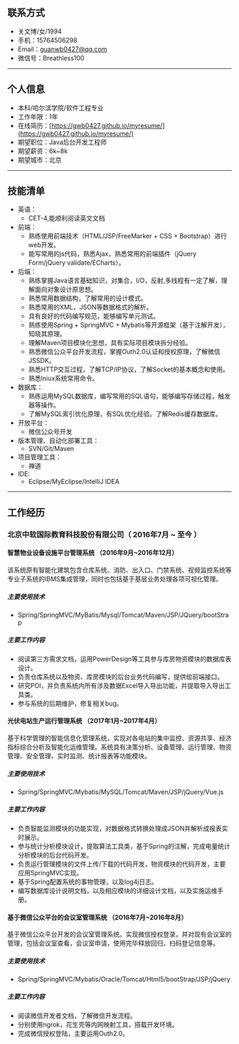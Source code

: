 ## 联系方式

- 关文博/女/1994
- 手机：15764506298
- Email：guanwb0427@qq.com
- 微信号：Breathless100

---
## 个人信息

- 本科/哈尔滨学院/软件工程专业
- 工作年限：1年
- 在线简历：[https://gwb0427.github.io/myresume/](https://gwb0427.github.io/myresume/)
- 期望职位：Java后台开发工程师
- 期望薪资：6k~8k
- 期望城市：北京

---
## 技能清单
- 英语：
	- CET-4,能顺利阅读英文文档
- 前端：
	- 熟练使用前端技术（HTML/JSP/FreeMarker + CSS + Bootstrap）进行web开发。
	- 能写常用的js代码，熟悉Ajax，熟悉常用的前端插件（jQuery Form/jQuery validate/ECharts）。
- 后端：
	- 熟练掌握Java语言基础知识，对集合，I/O，反射,多线程有一定了解，理解面向对象设计原思想。
	- 熟悉常用数据结构，了解常用的设计模式。
	- 熟悉常用的XML，JSON等数据格式的解析。
	- 具有良好的代码编写规范，能够编写单元测试。
	- 熟练使用Spring + SpringMVC + Mybatis等开源框架（基于注解开发），知晓其原理。
	- 理解Maven项目模块化思想，具有实际项目模块拆分经验。
	- 熟悉微信公众平台开发流程，掌握Outh2.0认证和授权原理，了解微信JSSDK。
	- 熟悉HTTP交互过程，了解TCP/IP协议，了解Socket的基本概念和使用。
	- 熟悉lniux系统常用命令。
- 数据库：
	- 熟练运用MySQL数据库，编写常用的SQL语句，能够编写存储过程，触发器等操作。
	- 了解MySQL索引优化原理，有SQL优化经验。了解Redis缓存数据库。
- 开放平台：
	- 微信公众号开发
- 版本管理、自动化部署工具：
	- SVN/Git/Maven
- 项目管理工具：
	- 禅道
- IDE:
	- Eclipse/MyEclipse/IntelliJ IDEA
	
---
## 工作经历
### 北京中软国际教育科技股份有限公司（ 2016年7月 ~ 至今 ）
#### 智慧物业设备设施平台管理系统 （2016年9月~2016年12月）
   该系统原有智能化建筑包含仓库系统、消防、出入口、门禁系统、视频监控系统等专业子系统的IBMS集成管理，同时也包括基于基层业务处理各项可视化管理。
##### 主要使用技术
- Spring/SpringMVC/MyBatis/Mysql/Tomcat/Maven/JSP/JQuery/bootStrap

##### 主要工作内容
- 阅读第三方需求文档，运用PowerDesign等工具参与库房物资模块的数据库表设计。
- 负责仓库系统以及物资、库房模块的后台业务代码编写，提供给前端接口。
- 研究POI，并负责系统内所有涉及数据Excel导入导出功能，并提取导入导出工具类。
- 参与系统的后期维护，修复相关bug。

#### 光伏电站生产运行管理系统 （2017年1月~2017年4月）
   基于科学管理的智能信息化管理系统，实现对各电站的集中监控、资源共享、经济指标综合分析及智能化运维管理。系统具有决策分析、设备管理、运行管理、物资管理、安全管理、实时监测、统计报表等功能模块。
   
##### 主要使用技术
- Spring/SpringMVC/Mybatis/MySQL/Tomcat/Maven/JSP/jQuery/Vue.js

##### 主要工作内容
- 负责智能监测模块的功能实现，对数据格式转换处理成JSON并解析成报表实时展示。
- 参与统计分析模块设计，提取算法工具类，基于Spring的注解，完成电量统计分析模块的后台代码开发。
- 负责运行管理模块的文件上传/下载的代码开发，物资模块的代码开发，主要应用SpringMVC实现。
- 基于Spring配置系统的事物管理，以及log4j日志。
- 编写数据库设计说明文档，以及相应模块的详细设计文档，以及实施运维手册。

#### 基于微信公众平台的会议室管理系统 （2016年7月~2016年8月）
基于微信公众平台开发的会议室管理系统。实现微信授权登录，并对现有会议室的管理，包括会议室查看，会议室申请，使用完毕释放回归，扫码登记信息等。

##### 主要使用技术
- Spring/SpringMVC/Mybatis/Oracle/Tomcat/Html5/bootStrap/JSP/jQuery

##### 主要工作内容
- 阅读微信开发者文档，了解微信开发流程。
- 分别使用ngrok，花生壳等内网映射工具，搭载开发环境。
- 完成微信授权登陆，主要运用Outh2.0。
